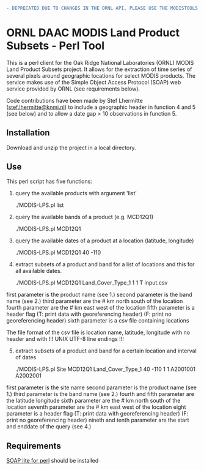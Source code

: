```diff
- DEPRECATED DUE TO CHANGES IN THE ORNL API, PLEASE USE THE MODISTOOLS R PACKAGE INSTEAD!
```
# ORNL DAAC MODIS Land Product Subsets - Perl Tool

This is a perl client for the Oak Ridge National Laboratories (ORNL) MODIS Land Product Subsets project. It allows for the extraction of time series of several pixels around geographic locations for select MODIS products. The service makes use of the Simple Object Access Protocol (SOAP) web service provided by ORNL (see requirements below).

Code contributions have been made by Stef Lhermitte (stef.lhermitte@knmi.nl) to include a geographic header in function 4 and 5 (see below) and to allow a date gap > 10 observations in function 5.

## Installation

Download and unzip the project in a local directory.

## Use

This perl script has five functions:

1) query the available products with argument 'list'

	./MODIS-LPS.pl list

2) query the available bands of a product (e.g. MCD12Q1)

	./MODIS-LPS.pl MCD12Q1

3) query the available dates of a product at a location (latitude, longitude)

	./MODIS-LPS.pl MCD12Q1 40 -110

4) extract subsets of a product and band for a list of locations and this for all available dates.

	./MODIS-LPS.pl MCD12Q1 Land_Cover_Type_1 1 1 T input.csv

first parameter is the product name (see 1.)
second parameter is the band name (see 2.)
third parameter are the # km north south of the location
fourth parameter are the # km east west of the location
fifth parameter is a header flag 
(T: print data with georeferencing header)
(F: print no georeferencing header)
sixth parameter is a csv file containing locations
 
The file format of the csv file is location name, latitude, longitude with no header and with !!! UNIX UTF-8 line endings !!!

5) extract subsets of a product and band for a certain location and interval of dates

	./MODIS-LPS.pl Site MCD12Q1 Land_Cover_Type_1 40 -110 1 1 A2001001 A2002001 

first parameter is the site name
second parameter is the product name (see 1.)
third parameter is the band name (see 2.)
fourth and fifth parameter are the latitude longitude
sixth parameter are the # km north south of the location
seventh parameter are the # km east west of the location
eight parameter is a header flag 
(T: print data with georeferencing header)
(F: print no georeferencing header)
nineth and tenth parameter are the start and enddate of the query
(see 4.)

## Requirements

[SOAP lite for perl](http://www.soaplite.com/) should be installed

